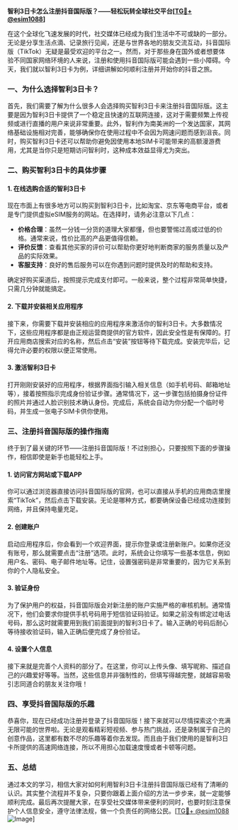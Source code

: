 **智利3日卡怎么注册抖音国际版？——轻松玩转全球社交平台[[TG💪+ @esim1088](https://t.me/s/esim1088)]**

在这个全球化飞速发展的时代，社交媒体已经成为我们生活中不可或缺的一部分。无论是分享生活点滴、记录旅行见闻，还是与世界各地的朋友交流互动，抖音国际版（TikTok）无疑是最受欢迎的平台之一。然而，对于那些身在国外或者想要体验不同国家网络环境的人来说，注册和使用抖音国际版可能会遇到一些小障碍。今天，我们就以智利3日卡为例，详细讲解如何顺利注册并开始你的抖音之旅。

### 一、为什么选择智利3日卡？

首先，我们需要了解为什么很多人会选择购买智利3日卡来注册抖音国际版。这主要是因为智利3日卡提供了一个稳定且快速的互联网连接，这对于需要频繁上传视频或进行直播的用户来说非常重要。此外，智利作为南美洲的一个发达国家，其网络基础设施相对完善，能够确保你在使用过程中不会因为网速问题而感到沮丧。同时，购买智利3日卡还可以帮助你避免因使用本地SIM卡可能带来的高额漫游费用，尤其是当你只是短期访问智利时，这种成本效益显得尤为突出。

### 二、购买智利3日卡的具体步骤

#### 1. 在线选购合适的智利3日卡

现在市面上有很多地方可以购买到智利3日卡，比如淘宝、京东等电商平台，或者是专门提供虚拟eSIM服务的网站。在选择时，请务必注意以下几点：

- **价格合理**：虽然一分钱一分货的道理大家都懂，但也要警惕过高或过低的价格。通常来说，性价比高的产品更值得信赖。
- **评价反馈**：查看其他买家的评价可以帮助你更好地判断商家的服务质量以及产品的实际效果。
- **客服支持**：良好的售后服务可以在你遇到问题时提供及时的帮助和支持。

确定好购买渠道后，按照提示完成支付即可。一般来说，整个过程非常简单快捷，只需几分钟就能搞定。

#### 2. 下载并安装相关应用程序

接下来，你需要下载并安装相应的应用程序来激活你的智利3日卡。大多数情况下，这些应用程序都是由正规运营商提供的官方软件，因此安全性是有保障的。打开应用商店搜索对应的名称，然后点击“安装”按钮等待下载完成。安装完毕后，记得允许必要的权限以便正常使用。

#### 3. 激活智利3日卡

打开刚刚安装好的应用程序，根据界面指引输入相关信息（如手机号码、邮箱地址等），接着按照指示完成身份验证步骤。通常情况下，这一步骤包括拍摄身份证件的照片并通过人脸识别技术确认身份。完成后，系统会自动为你分配一个临时号码，并生成一张电子SIM卡供你使用。

### 三、注册抖音国际版的操作指南

终于到了最关键的环节——注册抖音国际版！不过别担心，只要按照下面的步骤操作，相信即使是新手也能轻松上手。

#### 1. 访问官方网站或下载APP

你可以通过浏览器直接访问抖音国际版的官网，也可以直接从手机的应用商店里搜索“TikTok”，然后点击下载安装。无论是哪种方式，都要确保设备已经成功连接到网络，并且保持电量充足。

#### 2. 创建账户

启动应用程序后，你会看到一个欢迎界面，提示你登录或注册新账户。如果你还没有账号，那么就需要点击“注册”选项。此时，系统会让你填写一些基本信息，例如用户名、密码、电子邮件地址等。记住，设置强密码是非常重要的，因为它关系到你的个人隐私安全。

#### 3. 验证身份

为了保护用户的权益，抖音国际版会对新注册的账户实施严格的审核机制。通常情况下，他们会要求你提供手机号码用于短信验证码验证。如果之前没有绑定过电话号码，那么这时就需要用到我们前面提到的智利3日卡了。输入正确的号码后耐心等待接收验证码，输入正确后便完成了身份验证。

#### 4. 设置个人信息

接下来就是完善个人资料的部分了。在这里，你可以上传头像、填写昵称、描述自己的兴趣爱好等等。当然，这些信息并非强制性的，但填写得越完整，就越容易吸引志同道合的朋友关注你哦！

### 四、享受抖音国际版的乐趣

恭喜你，现在已经成功注册并登录了抖音国际版！接下来就可以尽情探索这个充满无限可能的世界啦。无论是观看精彩短视频、参与热门挑战，还是录制属于自己的创意作品，这里都有数不尽的乐趣等着你去发现。而且由于我们使用的是智利3日卡所提供的高速网络连接，所以不用担心加载速度慢或者卡顿等问题。

### 五、总结

通过本文的学习，相信大家对如何利用智利3日卡注册抖音国际版已经有了清晰的认识。其实整个流程并不复杂，只要你跟着上面介绍的方法一步步来，就一定能够顺利完成。最后再次提醒大家，在享受社交媒体带来便利的同时，也要时刻注意保护个人信息安全，遵守法律法规，做一个负责任的网络公民。[[TG💪+ @esim1088](https://t.me/s/esim1088) ![Image](https://i.postimg.cc/4NQfJmqS/Snipaste-2025-05-13-00-14-12.png)]